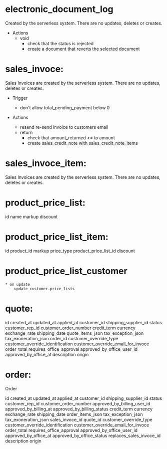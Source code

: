 # electronic_document_log

Created by the serverless system.
There are no updates, deletes or creates.

- Actions
  - void
    - check that the status is rejected
    - create a document that reverts the selected document

# sales_invoce:

Sales Invoices are created by the serverless system.
There are no updates, deletes or creates.

- Trigger

  - don't allow total_pending_payment below 0

- Actions
  - resend
    re-send invoice to customers email
  - return
    - check that amount_returned <= to amount
    - create sales_credit_note with sales_credit_note_items

# sales_invoce_item:

Sales Invoices are created by the serverless system.
There are no updates, deletes or creates.

# product_price_list:

id
name
markup
discount

# product_price_list_item:

id
product_id
markup
price_type
product_price_list_id
discount

# product_price_list_customer

    * on update
        update customer.price_lists

# quote:

id
created_at
updated_at
applied_at
customer_id
shipping_supplier_id
status
customer_rep_id
customer_order_number
credit_term
currency
exchange_rate
shipping_date
quote_items_json
tax_exception_json
tax_exoneration_json
order_id
customer_override_type
customer_override_identification
customer_override_email_for_invoce
order_total
requires_office_approval
approved_by_office_user_id
approved_by_office_at
description
origin

# order:

Order

id
created_at
updated_at
applied_at
customer_id
shipping_supplier_id
status
customer_rep_id
customer_order_number
approved_by_billing_user_id
approved_by_billing_at
approved_by_billing_status
credit_term
currency
exchange_rate
shipping_date
order_items_json
tax_exception_json
tax_exoneration_json
sales_invoce_id
quote_id
customer_override_type
customer_override_identification
customer_override_email_for_invoce
order_total
requires_office_approval
approved_by_office_user_id
approved_by_office_at
approved_by_office_status
replaces_sales_invoce_id
description
origin
